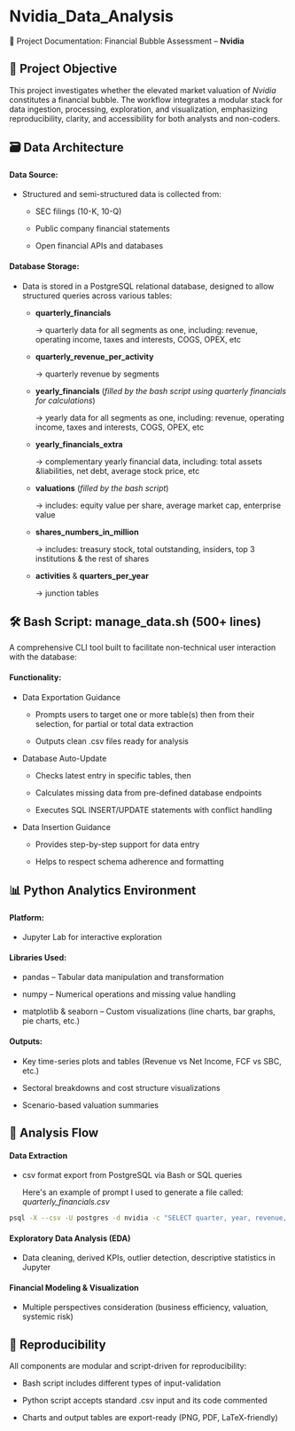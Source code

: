# Nvidia_Data_Analysis
📘 Project Documentation: Financial Bubble Assessment – **Nvidia**
</br>

## 🧭 Project Objective

  This project investigates whether the elevated market valuation of _Nvidia_ constitutes a financial bubble. The workflow integrates a modular stack for data ingestion, processing, exploration, and visualization, emphasizing reproducibility, clarity, and accessibility for both analysts and non-coders.
</br>

## 🗃️ Data Architecture

#### Data Source:
  - Structured and semi-structured data is collected from:

      - SEC filings (10-K, 10-Q)

      - Public company financial statements

      - Open financial APIs and databases

####  Database Storage:
  - Data is stored in a PostgreSQL relational database, designed to allow structured queries across various tables:

    - **quarterly_financials** 

      → quarterly data for all segments as one, including: revenue, operating income, taxes and interests, COGS, OPEX, etc

    - **quarterly_revenue_per_activity** 

      → quarterly revenue by segments

    - **yearly_financials** (_filled by the bash script using quarterly financials for calculations_)

      → yearly data for all segments as one, including: revenue, operating income, taxes and interests, COGS, OPEX, etc

    - **yearly_financials_extra**

      → complementary yearly financial data, including: total assets &liabilities, net debt, average stock price, etc

    - **valuations** (_filled by the bash script_)

      → includes: equity value per share, average market cap, enterprise value

    - **shares_numbers_in_million**

      → includes: treasury stock, total outstanding, insiders, top 3 institutions & the rest of shares

    - **activities** & **quarters_per_year**

      → junction tables

## 🛠️ Bash Script: **manage_data.sh** (500+ lines)

A comprehensive CLI tool built to facilitate non-technical user interaction with the database:

#### Functionality:

  - Data Exportation Guidance

      - Prompts users to target one or more table(s) then from their selection, for partial or total data extraction 

      - Outputs clean .csv files ready for analysis

  - Database Auto-Update

      - Checks latest entry in specific tables, then 

      - Calculates missing data from pre-defined database endpoints

      - Executes SQL INSERT/UPDATE statements with conflict handling

  - Data Insertion Guidance

      - Provides step-by-step support for data entry

      - Helps to respect schema adherence and formatting

## 📊 Python Analytics Environment

#### Platform: 
  - Jupyter Lab for interactive exploration

#### Libraries Used:

  - pandas – Tabular data manipulation and transformation

  - numpy – Numerical operations and missing value handling

  - matplotlib & seaborn – Custom visualizations (line charts, bar graphs, pie charts, etc.)

#### Outputs:

  - Key time-series plots and tables (Revenue vs Net Income, FCF vs SBC, etc.)

  - Sectoral breakdowns and cost structure visualizations

  - Scenario-based valuation summaries

## 🧪 Analysis Flow

#### Data Extraction
  - csv format export from PostgreSQL via Bash or SQL queries

       Here's an example of prompt I used to generate a file called: _quarterly_financials.csv_

```bash
psql -X --csv -U postgres -d nvidia -c "SELECT quarter, year, revenue, operating_income,net_income, gross_margin_percentage, taxes_and_interests, cost_of_goods_sold, gross_profit, operating_expenses, cogs_opex_difference FROM quarters_per_year INNER JOIN quarterly_financials USING(yq_id);" > quarterly_financials.csv
```
    

#### Exploratory Data Analysis (EDA)
  - Data cleaning, derived KPIs, outlier detection, descriptive statistics in Jupyter

#### Financial Modeling & Visualization
  - Multiple perspectives consideration (business efficiency, valuation, systemic risk)

## 🔁 Reproducibility

All components are modular and script-driven for reproducibility:

  - Bash script includes different types of input-validation

  - Python script accepts standard .csv input and its code commented

  - Charts and output tables are export-ready (PNG, PDF, LaTeX-friendly)